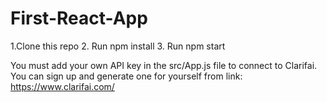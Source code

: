 # First-React-App


1.Clone this repo
2. Run npm install
3. Run npm start

You must add your own API key in the src/App.js file to connect to Clarifai.
You can sign up and generate one for yourself from link: https://www.clarifai.com/
